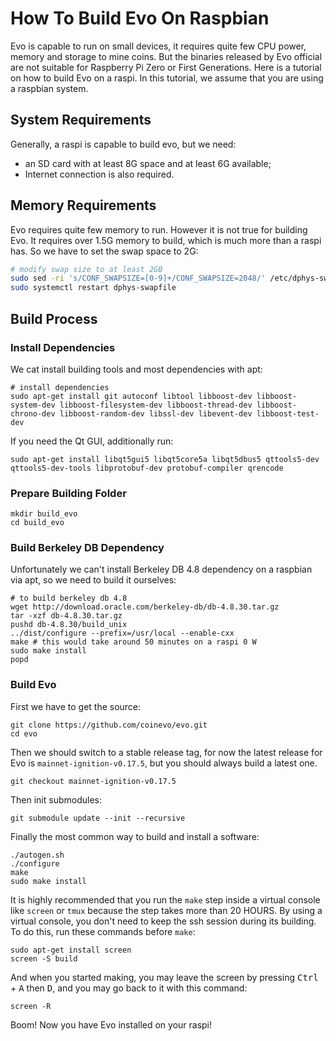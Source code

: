 # How To Build Evo On Raspbian

Evo is capable to run on small devices, it requires quite few CPU power, memory and storage to mine coins. But the binaries released by Evo official are not suitable for Raspberry Pi Zero or First Generations. Here is a tutorial on how to build Evo on a raspi. In this tutorial, we assume that you are using a raspbian system.

## System Requirements

Generally, a raspi is capable to build evo, but we need:

 - an SD card with at least 8G space and at least 6G available;
 - Internet connection is also required.

## Memory Requirements

Evo requires quite few memory to run. However it is not true for building Evo. It requires over 1.5G memory to build, which is much more than a raspi has. So we have to set the swap space to 2G:

```bash
# modify swap size to at least 2GB
sudo sed -ri 's/CONF_SWAPSIZE=[0-9]+/CONF_SWAPSIZE=2048/' /etc/dphys-swapfile
sudo systemctl restart dphys-swapfile
```

## Build Process

### Install Dependencies

We cat install building tools and most dependencies with apt:

```
# install dependencies
sudo apt-get install git autoconf libtool libboost-dev libboost-system-dev libboost-filesystem-dev libboost-thread-dev libboost-chrono-dev libboost-random-dev libssl-dev libevent-dev libboost-test-dev
```

If you need the Qt GUI, additionally run:

```
sudo apt-get install libqt5gui5 libqt5core5a libqt5dbus5 qttools5-dev qttools5-dev-tools libprotobuf-dev protobuf-compiler qrencode
```

### Prepare Building Folder

```
mkdir build_evo
cd build_evo
```

### Build Berkeley DB Dependency

Unfortunately we can't install Berkeley DB 4.8 dependency on a raspbian via apt, so we need to build it ourselves:

```
# to build berkeley db 4.8
wget http://download.oracle.com/berkeley-db/db-4.8.30.tar.gz
tar -xzf db-4.8.30.tar.gz
pushd db-4.8.30/build_unix
../dist/configure --prefix=/usr/local --enable-cxx
make # this would take around 50 minutes on a raspi 0 W
sudo make install
popd
```

### Build Evo

First we have to get the source:

```
git clone https://github.com/coinevo/evo.git
cd evo
```

Then we should switch to a stable release tag, for now the latest release for Evo is `mainnet-ignition-v0.17.5`, but you should always build a latest one.

```
git checkout mainnet-ignition-v0.17.5
```

Then init submodules:

```
git submodule update --init --recursive
```

Finally the most common way to build and install a software:

```
./autogen.sh
./configure
make
sudo make install
```

It is highly recommended that you run the `make` step inside a virtual console like `screen` or `tmux` because the step takes more than 20 HOURS. By using a virtual console, you don't need to keep the ssh session during its building. To do this, run these commands before `make`:

```
sudo apt-get install screen
screen -S build
```

And when you started making, you may leave the screen by pressing <kbd>Ctrl</kbd> + <kbd>A</kbd> then <kbd>D</kbd>, and you may go back to it with this command:

```
screen -R
```

Boom! Now you have Evo installed on your raspi!
